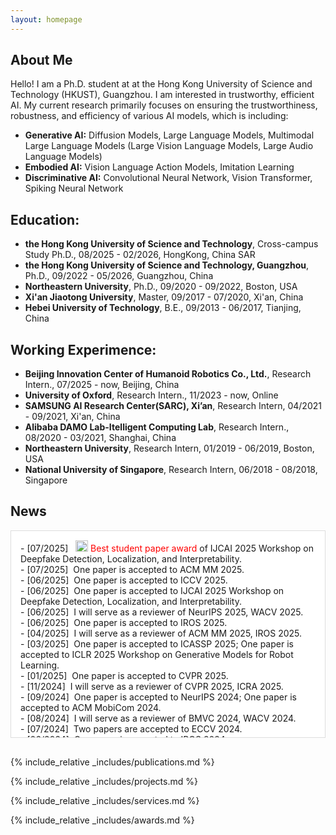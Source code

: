 ```yaml
---
layout: homepage
---
```


## About Me

Hello! I am a Ph.D. student at at the Hong Kong University of Science and Technology (HKUST), Guangzhou. I am interested in trustworthy, efficient AI. My current research primarily focuses on ensuring the trustworthiness, robustness, and efficiency of various AI models, which is including:

- **Generative AI:** Diffusion Models, Large Language Models, Multimodal Large Language Models (Large Vision Language Models, Large Audio Language Models) 
- **Embodied AI:** Vision Language Action Models, Imitation Learning
- **Discriminative AI:** Convolutional Neural Network, Vision Transformer, Spiking Neural Network

## Education:
- **the Hong Kong University of Science and Technology**,   Cross-campus Study Ph.D.,   08/2025 - 02/2026,   HongKong, China SAR
- **the Hong Kong University of Science and Technology, Guangzhou**,   Ph.D.,    09/2022 - 05/2026,  Guangzhou, China
- **Northeastern University**,   Ph.D.,   09/2020 - 09/2022,   Boston, USA
- **Xi'an Jiaotong University**,   Master,   09/2017 - 07/2020,    Xi'an, China
- **Hebei University of Technology**,    B.E.,   09/2013 - 06/2017,   Tianjing, China

## Working Experimence:
- **Beijing Innovation Center of Humanoid Robotics Co., Ltd.**,   Research Intern.,   07/2025 - now,   Beijing, China
- **University of Oxford**,   Research Intern.,   11/2023 - now,   Online
- **SAMSUNG AI Research Center(SARC), Xi’an**,   Research Intern,    04/2021 - 09/2021,  Xi'an, China
- **Alibaba DAMO Lab-Itelligent Computing Lab**,   Research Intern.,   08/2020 - 03/2021,  Shanghai, China
- **Northeastern University**,   Research Intern,   01/2019 - 06/2019,   Boston, USA
- **National University of Singapore**,    Research Intern,   06/2018 - 08/2018,   Singapore

## News
<div style="height:300px; overflow-y:auto; border:1px solid #ddd; padding:15px; margin-bottom:30px; background-color:#ffffff;">
- [07/2025] &nbsp; <img width="20" height="18" alt="image" src="https://github.com/user-attachments/assets/063665ea-4273-4695-b418-1283cac87f58" />
<font color=Red>Best student paper award</font> of IJCAI 2025 Workshop on Deepfake Detection, Localization, and Interpretability.<br>
- [07/2025] &nbsp;One paper is accepted to ACM MM 2025.<br>
- [06/2025] &nbsp;One paper is accepted to ICCV 2025.<br>
- [06/2025] &nbsp;One paper is accepted to IJCAI 2025 Workshop on Deepfake Detection, Localization, and Interpretability.<br>
- [06/2025] &nbsp;I will serve as a reviewer of NeurIPS 2025, WACV 2025.<br>
- [06/2025] &nbsp;One paper is accepted to IROS 2025.<br>
- [04/2025] &nbsp;I will serve as a reviewer of ACM MM 2025, IROS 2025.<br>
- [03/2025] &nbsp;One paper is accepted to ICASSP 2025; One paper is accepted to ICLR 2025 Workshop on Generative Models for Robot Learning.<br>
- [01/2025] &nbsp;One paper is accepted to CVPR 2025.<br>
- [11/2024] &nbsp;I will serve as a reviewer of CVPR 2025, ICRA 2025.<br>
- [09/2024] &nbsp;One paper is accepted to NeurIPS 2024; One paper is accepted to ACM MobiCom 2024.<br>
- [08/2024] &nbsp;I will serve as a reviewer of BMVC 2024, WACV 2024.<br>
- [07/2024] &nbsp;Two papers are accepted to ECCV 2024.<br>
- [06/2024] &nbsp;One paper is accepted to IROS 2024.<br>  
- [05/2024] &nbsp;One paper is accepted to ACL 2024.<br>
- [01/2024] &nbsp;One paper is accepted to CVPR 2024.<br>
- [12/2023] &nbsp;One paper is accepted to WACV 2024; One paper is accepted to IEEE Transactions on Artificial Intelligence<br>
- [08/2023] &nbsp;One paper is accepted to BMVC 2023.<br>
- [05/2023] &nbsp;One paper is accepted to IJCAI 2023.
</div>

{% include_relative _includes/publications.md %}

{% include_relative _includes/projects.md %}

{% include_relative _includes/services.md %}

{% include_relative _includes/awards.md %}

